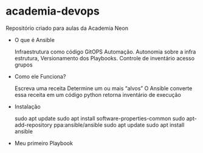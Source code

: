# academia-devops

Repositório criado para aulas da Academia Neon

- O que é Ansible

  Infraestrutura como código GitOPS Automação.
  Autonomia sobre a infra estrutura, Versionamento dos Playbooks. 
    Controle de inventário
      acesso
      grupos


- Como ele Funciona?

  Escreva uma receita
  Determine um ou mais “alvos”
  O Ansible 
    converte essa receita em um código python
    retorna inventário de execução 


- Instalação

    sudo apt update
    sudo apt install software-properties-common
    sudo apt-add-repository ppa:ansible/ansible
    sudo apt update
    sudo apt install ansible



- Meu primeiro Playbook
